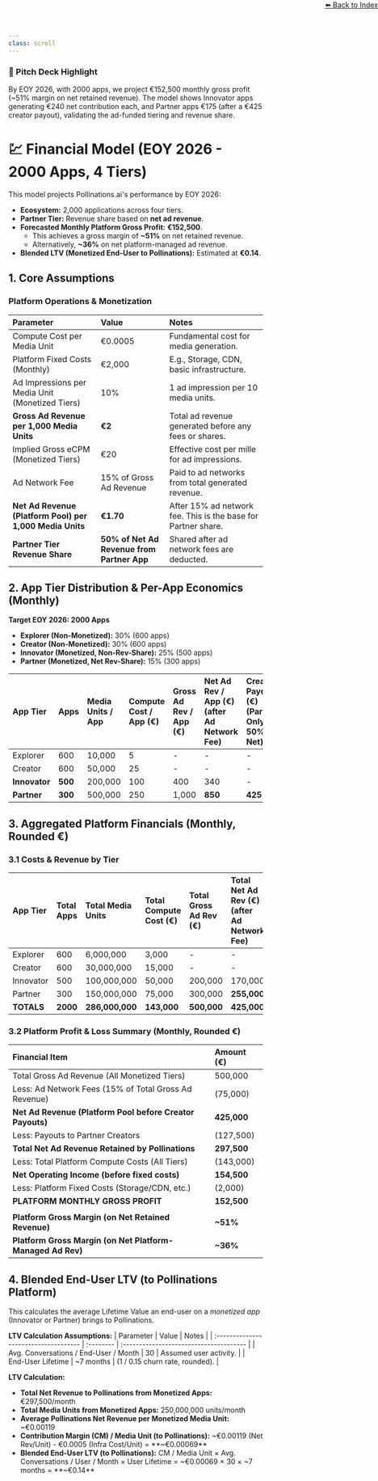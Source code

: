 ```yaml
---
class: scroll
---
```


<div style="text-align: right; position: absolute; top: 0; right: 0;">
<a href="/10">⬅️ Back to Index</a>
</div>

<div class="bg-red-100 p-4 rounded-lg border-l-4 border-red-500 mb-6">
  <h3 class="text-lg font-bold text-red-800">🌟 Pitch Deck Highlight</h3>
  <p class="text-red-800">By EOY 2026, with 2000 apps, we project €152,500 monthly gross profit (~51% margin on net retained revenue). The model shows Innovator apps generating €240 net contribution each, and Partner apps €175 (after a €425 creator payout), validating the ad-funded tiering and revenue share.</p>
</div>

# 💹 **Financial Model (EOY 2026 - 2000 Apps, 4 Tiers)**
This model projects Pollinations.ai's performance by EOY 2026:
*   **Ecosystem:** 2,000 applications across four tiers.
*   **Partner Tier:** Revenue share based on **net ad revenue**.
*   **Forecasted Monthly Platform Gross Profit:** **€152,500**.
    *   This achieves a gross margin of **~51%** on net retained revenue.
    *   Alternatively, **~36%** on net platform-managed ad revenue.
*   **Blended LTV (Monetized End-User to Pollinations):** Estimated at **€0.14**.

## 1. Core Assumptions

### Platform Operations & Monetization

| Parameter                                     | Value                                      | Notes                                                         |
| :-------------------------------------------- | :----------------------------------------- | :------------------------------------------------------------ |
| Compute Cost per Media Unit                   | €0.0005                                    | Fundamental cost for media generation.                        |
| Platform Fixed Costs (Monthly)                | €2,000                                     | E.g., Storage, CDN, basic infrastructure.                     |
| Ad Impressions per Media Unit (Monetized Tiers) | 10%                                        | 1 ad impression per 10 media units.                           |
| **Gross Ad Revenue per 1,000 Media Units**    | **€2**                                     | Total ad revenue generated before any fees or shares.         |
| Implied Gross eCPM (Monetized Tiers)          | €20                                        | Effective cost per mille for ad impressions.                  |
| Ad Network Fee                                | 15% of Gross Ad Revenue                    | Paid to ad networks from total generated revenue.             |
| **Net Ad Revenue (Platform Pool) per 1,000 Media Units** | **€1.70**                       | After 15% ad network fee. This is the base for Partner share. |
| **Partner Tier Revenue Share**                | **50% of Net Ad Revenue from Partner App** | Shared after ad network fees are deducted.                    |

## 2. App Tier Distribution & Per-App Economics (Monthly)

**Target EOY 2026: 2000 Apps**
*   **Explorer (Non-Monetized):** 30% (600 apps)
*   **Creator (Non-Monetized):** 30% (600 apps)
*   **Innovator (Monetized, Non-Rev-Share):** 25% (500 apps)
*   **Partner (Monetized, Net Rev-Share):** 15% (300 apps)

| App Tier    | Apps | Media Units / App | Compute Cost / App (€) | Gross Ad Rev / App (€) | Net Ad Rev / App (€) (after Ad Network Fee) | Creator Payout (€) (Partner Only, 50% of Net) | Pollinations Net Rev / App (€) | **Pollinations Net Contribution / App (€)** |
| :---------- | :--- | :---------------- | :--------------------- | :--------------------- | :---------------------------------------------- | :-------------------------------------------- | :----------------------------- | :------------------------------------------ |
| Explorer    | 600  | 10,000            | 5                      | -                      | -                                               | -                                             | -                              | **-5**                                      |
| Creator     | 600  | 50,000            | 25                     | -                      | -                                               | -                                             | -                              | **-25**                                     |
| **Innovator** | **500**| 200,000           | 100                    | 400                    | 340                                             | -                                             | 340                            | **240**                                     |
| **Partner**   | **300**| 500,000           | 250                    | 1,000                  | **850**                                         | **425**                                       | **425**                        | **175**                                     |

## 3. Aggregated Platform Financials (Monthly, Rounded €)

### 3.1 Costs & Revenue by Tier

| App Tier    | Total Apps | Total Media Units | Total Compute Cost (€) | Total Gross Ad Rev (€) | Total Net Ad Rev (€) (after Ad Network Fee) | Total Creator Payouts (€) | Pollinations Net Rev (€) (after payouts) | **Total Pollinations Net Contribution (€)** |
| :---------- | :--------- | :---------------- | :--------------------- | :--------------------- | :---------------------------------------------- | :------------------------ | :--------------------------------------- | :------------------------------------------ |
| Explorer    | 600        | 6,000,000         | 3,000                  | -                      | -                                               | -                         | -                                        | **-3,000**                                  |
| Creator     | 600        | 30,000,000        | 15,000                 | -                      | -                                               | -                         | -                                        | **-15,000**                                 |
| Innovator   | 500        | 100,000,000       | 50,000                 | 200,000                | 170,000                                         | -                         | 170,000                                  | **120,000**                                 |
| Partner     | 300        | 150,000,000       | 75,000                 | 300,000                | **255,000**                                     | **127,500**               | **127,500**                              | **52,500**                                  |
| **TOTALS**  | **2000**   | **286,000,000**   | **143,000**            | **500,000**            | **425,000**                                     | **127,500**               | **297,500**                              | **154,500**                                 |

### 3.2 Platform Profit & Loss Summary (Monthly, Rounded €)

| Financial Item                                            | Amount (€)      |
| :-------------------------------------------------------- | :-------------- |
| Total Gross Ad Revenue (All Monetized Tiers)              | 500,000         |
| Less: Ad Network Fees (15% of Total Gross Ad Revenue)     | (75,000)        |
| **Net Ad Revenue (Platform Pool before Creator Payouts)** | **425,000**     |
| Less: Payouts to Partner Creators                         | (127,500)       |
| **Total Net Ad Revenue Retained by Pollinations**         | **297,500**     |
| Less: Total Platform Compute Costs (All Tiers)            | (143,000)       |
| **Net Operating Income (before fixed costs)**             | **154,500**     |
| Less: Platform Fixed Costs (Storage/CDN, etc.)            | (2,000)         |
| **PLATFORM MONTHLY GROSS PROFIT**                         | **152,500**     |
|                                                           |                 |
| **Platform Gross Margin (on Net Retained Revenue)**       | **~51%**        |
| **Platform Gross Margin (on Net Platform-Managed Ad Rev)**| **~36%**        |

## 4. Blended End-User LTV (to Pollinations Platform)

This calculates the average Lifetime Value an end-user on a *monetized app* (Innovator or Partner) brings to Pollinations.

**LTV Calculation Assumptions:**
| Parameter                             | Value     | Notes                                   |
| :------------------------------------ | :-------- | :-------------------------------------- |
| Avg. Conversations / End-User / Month | 30        | Assumed user activity.                  |
| End-User Lifetime                     | ~7 months | (1 / 0.15 churn rate, rounded).         |

**LTV Calculation:**
*   **Total Net Revenue to Pollinations from Monetized Apps:** €297,500/month
*   **Total Media Units from Monetized Apps:** 250,000,000 units/month
*   **Average Pollinations Net Revenue per Monetized Media Unit:** ~€0.00119
*   **Contribution Margin (CM) / Media Unit (to Pollinations):**
    ~€0.00119 (Net Rev/Unit) - €0.0005 (Infra Cost/Unit) = **~€0.00069**
*   **Blended End-User LTV (to Pollinations):**
    CM / Media Unit × Avg. Conversations / User / Month × User Lifetime
    = ~€0.00069 × 30 × ~7 months = **~€0.14**